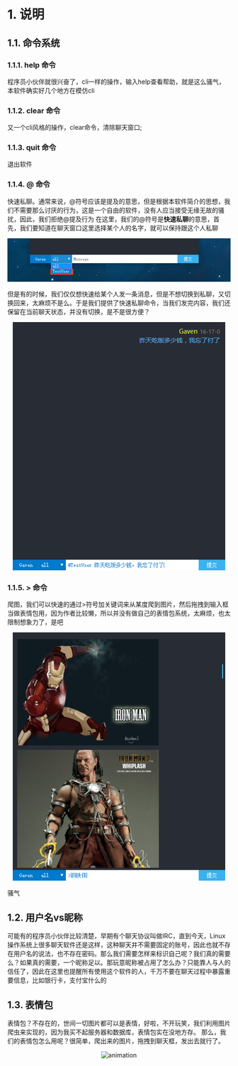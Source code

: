 # 1. 说明

## 1.1. 命令系统
### 1.1.1. help 命令

程序员小伙伴就很兴奋了，cli一样的操作，输入help查看帮助，就是这么骚气，本软件确实好几个地方在模仿cli

### 1.1.2. clear 命令

又一个cli风格的操作，clear命令，清除聊天窗口;

### 1.1.3. quit 命令

退出软件
### 1.1.4. @ 命令

快速私聊。通常来说，@符号应该是提及的意思，但是根据本软件简介的思想，我们不需要那么讨厌的行为，这是一个自由的软件，没有人应当接受无缘无故的骚扰，因此，我们拒绝@提及行为
在这里，我们的@符号是**快速私聊**的意思，首先，我们要知道在聊天窗口这里选择某个人的名字，就可以保持跟这个人私聊
<div align="center">

![TIM截图20180403161404](/assets/TIM截图20180403161404.png)
</div>
但是有的时候，我们仅仅想快速给某个人发一条消息，但是不想切换到私聊，又切换回来，太麻烦不是么。于是我们提供了快速私聊命令，当我们发完内容，我们还保留在当前聊天状态，并没有切换，是不是很方便？
<div align="center">

![TIM截图20180403161731](/assets/TIM截图20180403161731.png)
</div>

### 1.1.5. > 命令

爬图，我们可以快速的通过>符号加关键词来从某度爬到图片，然后拖拽到输入框当做表情包用，因为作者比较懒，所以并没有做自己的表情包系统，太麻烦，也太限制想象力了，是吧
<div align="center">

![TIM截图20180403162104](/assets/TIM截图20180403162104.png)

</div>
骚气

## 1.2. 用户名vs昵称

可能有的程序员小伙伴比较清楚，早期有个聊天协议叫做IRC，直到今天，Linux操作系统上很多聊天软件还是这样，这种聊天并不需要固定的账号，因此也就不存在用户名的说法，也不存在密码。那么我们需要怎样来标识自己呢？我们真的需要么？如果真的需要，一个昵称足以。那玩意昵称被占用了怎么办？只能靠人与人的信任了，因此在这里也提醒所有使用这个软件的人，千万不要在聊天过程中暴露重要信息，比如银行卡，支付宝什么的
## 1.3. 表情包

表情包？不存在的，世间一切图片都可以是表情，好啦，不开玩笑，我们利用图片爬虫来实现的，因为我买不起服务器和数据库，表情包实在没地方存。
那么，我们的表情包怎么用呢？很简单，爬出来的图片，拖拽到聊天框，发出去就行了。
<div align="center">

![animation](/assets/animation.gif)

</div>